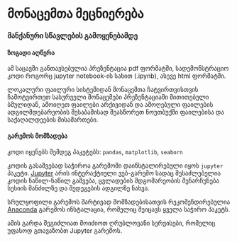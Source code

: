 # მონაცემთა მეცნიერება
### მანქანური სწავლების გამოყენებამდე


#### ზოგადი აღწერა

ამ საცავში განთავსებულია პრეზენტაცია pdf ფორმატში, სადემონსტრაციო კოდი როგორც jupyter notebook-ის სახით (.ipynb), ასევე html ფორმატში.

ლოკალური ფაილური სისტემიდან მონაცემთა ჩატვირთვისთვის ჩამოტვირთეთ სასურველი მონაცემები პრეზენტაციაში მითითებული ბმულიდან, ამოიღეთ ფაილები არქივიდან და ამოღებული ფაილების ადგილმდებარეობის შესაბამისად შეასწორეთ ნოუთბუქში ფაილებისა და საქაღალდეების მისამართები.

#### გარემოს მომზადება

კოდი იყენებს შემდეგ პაკეტებს:
`pandas`, `matplotlib`, `seaborn`

კოდის გასაშვებად საჭიროა გარემოში დაინსტალირებული იყოს `jupyter` პაკეტი.
[Jupyter](http://jupyter.org/) არის ინტერაქტიული ვებ-გარემო სადაც შესაძლებელია კოდის ნაწილ-ნაწილ გაშვება, ცვლადების მდგომარეობის შენარჩუნება სესიის მანძილზე და შედეგების ადგილზე ნახვა.

სრულყოფილი გარემოს მარტივად მომზადებისათვის რეკომენდირებულია [Anaconda](https://www.anaconda.com/) გარემოს ინსტალაცია, რომელიც შეიცავს ყველა საჭირო პაკეტს.

ამის გარდა შეგიძლიათ მოიძიოთ ღრუბლოვანი სერვისები, რომელიც უფასოდ გთავაზობთ Jupyter გარემოს.
